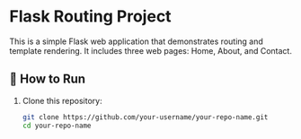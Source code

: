 # Flask Routing Project

This is a simple Flask web application that demonstrates routing and template rendering. It includes three web pages: Home, About, and Contact.

## 🚀 How to Run

1. Clone this repository:
   ```bash
   git clone https://github.com/your-username/your-repo-name.git
   cd your-repo-name
